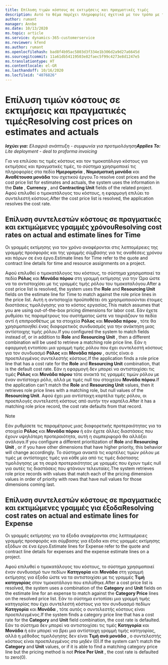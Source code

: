 ```yaml
---
title: Επίλυση τιμών κόστους σε εκτιμήσεις και πραγματικές τιμές
description: Αυτό το θέμα παρέχει πληροφορίες σχετικά με τον τρόπο με τον οποίο επιλύονται οι τιμές κόστους στις εκτιμήσεις και τα πραγματικά στοιχεία.
author: rumant
manager: Annbe
ms.date: 10/13/2020
ms.topic: article
ms.service: dynamics-365-customerservice
ms.reviewer: kfend
ms.author: rumant
ms.openlocfilehash: bad8f4b95ac5803d3f334e1b306d2a9d27a6645d
ms.sourcegitcommit: 11a61db54119503e82faec5f99c4273e8d1247e5
ms.translationtype: HT
ms.contentlocale: el-GR
ms.lasthandoff: 10/16/2020
ms.locfileid: "4076826"
---
```

# <a name="resolving-cost-prices-on-estimates-and-actuals"></a><span data-ttu-id="6d2f7-103">Επίλυση τιμών κόστους σε εκτιμήσεις και πραγματικές τιμές</span><span class="sxs-lookup"><span data-stu-id="6d2f7-103">Resolving cost prices on estimates and actuals</span></span>

<span data-ttu-id="6d2f7-104">_**Ισχύει για:** Ελαφριά ανάπτυξη - συμφωνία για προτιμολόγηση_</span><span class="sxs-lookup"><span data-stu-id="6d2f7-104">_**Applies To:** Lite deployment - deal to proforma invoicing_</span></span>

<span data-ttu-id="6d2f7-105">Για να επιλύσει τις τιμές κόστους και τον τιμοκατάλογο κόστους για εκτιμήσεις και πραγματικές τιμές, το σύστημα χρησιμοποιεί τις πληροφορίες στα πεδία **Ημερομηνία** , **Νομισματική μονάδα** και **Αναθέτουσα μονάδα** του σχετικού έργου.</span><span class="sxs-lookup"><span data-stu-id="6d2f7-105">To resolve cost prices and the cost price list for estimates and actuals, the system uses the information in the **Date** , **Currency** , and **Contracting Unit** fields of the related project.</span></span> <span data-ttu-id="6d2f7-106">Αφού επιλυθεί ο τιμοκατάλογος του κόστους, η εφαρμογή επιλύει το συντελεστή κόστους.</span><span class="sxs-lookup"><span data-stu-id="6d2f7-106">After the cost price list is resolved, the application resolves the cost rate.</span></span>

## <a name="resolving-cost-rates-on-actual-and-estimate-lines-for-time"></a><span data-ttu-id="6d2f7-107">Επίλυση συντελεστών κόστους σε πραγματικές και εκτιμώμενες γραμμές χρόνου</span><span class="sxs-lookup"><span data-stu-id="6d2f7-107">Resolving cost rates on actual and estimate lines for Time</span></span>

<span data-ttu-id="6d2f7-108">Οι γραμμές εκτίμησης για τον χρόνο αναφέρονται στις λεπτομέρειες της γραμμής προσφοράς και της γραμμής σύμβασης για τις αναθέσεις χρόνου και πόρων σε ένα έργο.</span><span class="sxs-lookup"><span data-stu-id="6d2f7-108">Estimate lines for Time refer to the quote and contract line details for time and resource assignments on a project.</span></span>

<span data-ttu-id="6d2f7-109">Αφού επιλυθεί ο τιμοκατάλογος του κόστους, το σύστημα χρησιμοποιεί τα πεδία **Ρόλος** και **Μονάδα πόρου** στη γραμμή εκτίμησης για την Ώρα ώστε να τα αντιστοιχίσει με τις γραμμές τιμής ρόλου του τιμοκαταλόγου.</span><span class="sxs-lookup"><span data-stu-id="6d2f7-109">After a cost price list is resolved, the system uses the **Role** and **Resourcing Unit** fields on the estimate line for Time to match against the role price lines in the price list.</span></span> <span data-ttu-id="6d2f7-110">Αυτή η αντιστοιχία προϋποθέτει ότι χρησιμοποιούνται έτοιμες διαστάσεις τιμολόγησης για το κόστος εργασίας.</span><span class="sxs-lookup"><span data-stu-id="6d2f7-110">This match assumes that you are using out-of-the-box pricing dimensions for labor cost.</span></span> <span data-ttu-id="6d2f7-111">Εάν έχετε ρυθμίσει τις παραμέτρους του συστήματος ώστε να ταιριάζουν τα πεδία αντί ή επιπροσθέτως με τα στοιχεία **Ρόλος** και **Μονάδα πόρου** , τότε θα χρησιμοποιηθεί ένας διαφορετικός συνδυασμός για την ανάκτηση μιας αντίστοιχης τιμής ρόλου.</span><span class="sxs-lookup"><span data-stu-id="6d2f7-111">If you configured the system to match fields instead of, or in addition to **Role** and **Resourcing Unit** , then a different combination will be used to retrieve a matching role price line.</span></span> <span data-ttu-id="6d2f7-112">Εάν η εφαρμογή εντοπίσει μια γραμμή τιμής ρόλου που έχει συντελεστή κόστους για τον συνδυασμό **Ρόλος** και **Μονάδα πόρου** , αυτός είναι ο προεπιλεγμένος συντελεστής κόστους.</span><span class="sxs-lookup"><span data-stu-id="6d2f7-112">If the application finds a role price line that has a cost rate for the **Role** and **Resourcing Unit** combination, that is the default cost rate.</span></span> <span data-ttu-id="6d2f7-113">Εάν η εφαρμογή δεν μπορεί να αντιστοιχίσει τις τιμές **Ρόλος** και **Μονάδα πόρου** τότε ανακτά τις γραμμές τιμών ρόλου με έναν αντίστοιχο ρόλο, αλλά με τιμές null του στοιχείου **Μονάδα πόρου**.</span><span class="sxs-lookup"><span data-stu-id="6d2f7-113">If the application can't match the **Role** and **Resourcing Unit** values, then it retrieves role price lines with a matching role, but null values of the **Resourcing Unit**.</span></span> <span data-ttu-id="6d2f7-114">Αφού έχει μια αντίστοιχη καρτέλα τιμής ρόλου, οι προεπιλογές συντελεστή κόστους από αυτήν την καρτέλα.</span><span class="sxs-lookup"><span data-stu-id="6d2f7-114">After it has a matching role price record, the cost rate defaults from that record.</span></span> 

> [!NOTE]
> <span data-ttu-id="6d2f7-115">Εάν ρυθμίσετε τις παραμέτρους μιας διαφορετικής προτεραιότητας για τα στοιχεία **Ρόλος** και **Μονάδα πόρου** ή εάν έχετε άλλες διαστάσεις που έχουν υψηλότερη προτεραιότητα, αυτή η συμπεριφορά θα αλλάξει ανάλογα.</span><span class="sxs-lookup"><span data-stu-id="6d2f7-115">If you configure a different prioritization of **Role** and **Resourcing Unit** , or if you have other dimensions that have higher priority, this behavior will change accordingly.</span></span> <span data-ttu-id="6d2f7-116">Το σύστημα ανακτά τις καρτέλες τιμών ρόλου με τιμές με αντίστοιχες τιμές για κάθε μία από τις τιμές διάστασης τιμολόγησης με τη σειρά προτεραιότητας με γραμμές που έχουν τιμές null για αυτές τις διαστάσεις που φτάνουν τελευταίες.</span><span class="sxs-lookup"><span data-stu-id="6d2f7-116">The system retrieves role price records with values that match each of the pricing dimension values in order of priority with rows that have null values for those dimensions coming last.</span></span>

## <a name="resolving-cost-rates-on-actual-and-estimate-lines-for-expense"></a><span data-ttu-id="6d2f7-117">Επίλυση συντελεστών κόστους σε πραγματικές και εκτιμώμενες γραμμές για έξοδα</span><span class="sxs-lookup"><span data-stu-id="6d2f7-117">Resolving cost rates on actual and estimate lines for Expense</span></span>

<span data-ttu-id="6d2f7-118">Οι γραμμές εκτίμησης για τα έξοδα αναφέρονται στις λεπτομέρειες γραμμής προσφοράς και σύμβασης για έξοδα και στις γραμμές εκτίμησης εξόδων σε ένα έργο.</span><span class="sxs-lookup"><span data-stu-id="6d2f7-118">Estimate lines for Expense refer to the quote and contract line details for expenses and the expense estimate lines on a project.</span></span>

<span data-ttu-id="6d2f7-119">Αφού επιλυθεί ο τιμοκατάλογος του κόστους, το σύστημα χρησιμοποιεί έναν συνδυασμό των πεδίων **Κατηγορία** και **Μονάδα** στη γραμμή εκτίμησης για έξοδα ώστε να τα αντιστοιχίσει με τις γραμμές **Τιμή κατηγορίας** στον τιμοκατάλογο που επιλύθηκε.</span><span class="sxs-lookup"><span data-stu-id="6d2f7-119">After a cost price list is resolved, the system uses a combination of the **Category** and **Unit** fields on the estimate line for an expense to match against the **Category Price** lines on the resolved price list.</span></span> <span data-ttu-id="6d2f7-120">Εάν το σύστημα εντοπίσει μια γραμμή τιμής κατηγορίας που έχει συντελεστή κόστους για τον συνδυασμό πεδίων **Κατηγορία** και **Μονάδα** , τότε αυτός ο συντελεστής κόστους είναι προεπιλεγμένος.</span><span class="sxs-lookup"><span data-stu-id="6d2f7-120">If the system finds a category price line that has a cost rate for the **Category** and **Unit** field combination, the cost rate is defaulted.</span></span> <span data-ttu-id="6d2f7-121">Εάν το σύστημα δεν μπορεί να αντιστοιχίσει τις τιμές **Κατηγορία** και **Μονάδα** ή εάν μπορεί να βρει μια αντίστοιχη γραμμή τιμής κατηγορίας, αλλά η μέθοδος τιμολόγησης δεν είναι **Τιμή ανά μονάδα** , ο συντελεστής κόστους είναι προεπιλεγμένος στο μηδέν (0).</span><span class="sxs-lookup"><span data-stu-id="6d2f7-121">If the system can't match the **Category** and **Unit** values, or if it is able to find a matching category price line but the pricing method is not **Price Per Unit** , the cost rate is defaulted to zero(0).</span></span>
